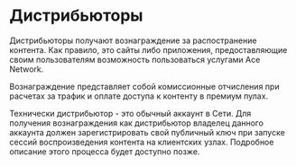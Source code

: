 # Дистрибьюторы

Дистрибьюторы получают вознаграждение за распостранение контента.
Как правило, это сайты либо приложения, предоставляющие своим пользователям возможность пользоваться услугами Ace Network.

Вознаграждение представляет собой комиссионные отчисления при расчетах за трафик и оплате доступа к контенту в премиум пулах.

Технически дистрибьютор - это обычный аккаунт в Сети. Для получения вознаграждения как дистрибьютор владелец данного аккаунта должен зарегистрировать свой публичный ключ при запуске сессий воспроизведения контента на клиентских узлах. Подробное описание этого процесса будет доступно позже.